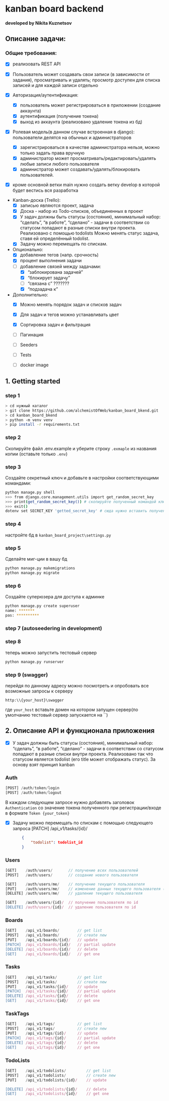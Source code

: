 # kanban board backend
#### developed by Nikita Kuznetsov

## Описание задачи:
### Общие требования: 

* [x] реализовать REST API

* [x] Пользователь может создавать свои записи (в зависимости от задания), просматривать и удалять; просмотр доступен для списка записей и для каждой записи отдельно

* [x] Авторизация/аутентификация: 
    * [x] пользователь может регистрироваться в приложении (создание аккаунта)
    * [x] аутентификация (получение токена)
    * [x] выход из аккаунта (реализовано удаление токена из бд)

* [x] Ролевая модель(в данном случае встроенная в django): пользователи делятся на обычных и администраторов 
    * [x] зарегистрироваться в качестве администратора нельзя, можно только задать права вручную
    * [x] администратор может просматривать/редактировать/удалять любые записи любого пользователя
    * [x] администратор может создавать/удалять/блокировать пользователей.

* [x] кроме основной ветки main нужно создать ветку develop в которой будет вестись вся разработка

* Kanban-доска (Trello):
    * [x] записью являются проект, задача
    * [x] Доска - набор из Todo-списков, объединенных в проект
    * [x] У задач должны быть статусы (состояния), минимальный набор: “сделать”, “в работе”, “сделано” - задачи в соответствии со статусом попадают в разные списки внутри проекта. Реализовано с помощью todolists Можно менять статус задача, ставя ей определённый todolist.
    * [x] Задачу можно перемещать по спискам.

* Опционально:
    * [x] добавление тегов (напр. срочность)
    * [x] процент выполнения задачи
    * [ ] добавление связей между задачами: 
        * [x] “заблокирована задачей”
        * [x] “блокирует задачу”
        * [ ] “связана с” ???????
        * [x] “подзадача к”

* Дополнительно:
    * [x] Можно менять порядок задач и списков задач
    * [x] Для задач и тегов можно устанавливать цвет
    * [x] Сортировка задач и фильтрация

    * [ ] Пагинация
    * [ ] Seeders
    * [ ] Tests
    * [ ] docker image
    

## 1. Getting started
### step 1
```bash
> cd нужный каталог
> git clone https://github.com/alchemistOfWeb/kanban_board_bkend.git
> cd kanban_board_bkend
> python -m venv venv
> pip install -r requirements.txt
```

### step 2
Скопируйте файл .env.example и уберите строку `.exmaple` из названия копии (оставьте только `.env`)

### step 3
Создайте секретный ключ и добавьте в настройки соответствующими командами:
```bash
python manage.py shell
>>> from django.core.management.utils import get_random_secret_key
>>> print(get_random_secret_key()) # скопируйте полученный командой ключ
>>> exit()
dotenv set SECRET_KEY 'getted_secret_key' # сюда нужно вставить полученный ключ
```

### step 4
настройте бд в `kanban_board_project\settings.py`

### step 5
Сделайте миг-ции в вашу бд
```bash
python manage.py makemigrations
python manage.py migrate
```

### step 6
Создайте суперюзера для доступа к админке
```bash
python manage.py create superuser
name: *******
pas: **********
```

### step 7 (autoseedering in development)



### step 8
теперь можно запустить тестовый сервер
```bash
python manage.py runserver
```

### step 9 (swagger)
перейдя по данному адресу можно посмотреть и опробовать все возможные запросы к серверу
```
http:\\{your_host}\swagger
```
где `your_host` вставьте домен на котором запущен сервер(по умолчанию тестовый сервер запускается на ``)

## 2. Описание API и функционала приложения


    
    
* [x] У задач должны быть статусы (состояния), минимальный набор: “сделать”, “в работе”, “сделано” - задачи в соответствии со статусом попадают в разные списки внутри проекта. 
Реализовано так что статусом является todolist (его title может отображать статус). За основу взят принцип kanban
    
    

### Auth 
```js
[POST] /auth/token/login
[POST] /auth/token/logout
```
В каждом следующем запросе нужно добавлять заголовок
`Authentication` со значение токена полученного при регистрации/входе в формате `Token {your_token}`

* [x] Задачу можно перемещать по спискам с помощью следующего запроса
    [PATCH]  /api_v1/tasks/{id}/ 
    ```json
        {
            "todolist": todolist_id
        }
    ```


### Users
```js
[GET]    /auth/users/       // получение всех пользователей
[POST]   /auth/users/       // создание нового пользователя

[GET]    /auth/users/me/    // получение текущего пользователя
[PUT]    /auth/users/me/    // изменение данных текущего пользователя (можно изменить только email)
[DELETE] /auth/users/me/    // удаление текущего пользователя

[GET]    /auth/users/{id}/  // получение пользователя по id
[DELETE] /auth/users/{id}/  // удаление пользователя по id
```

### Boards
```js
[GET]    /api_v1/boards/        // get list
[POST]   /api_v1/boards/        // create new
[PUT]    /api_v1/boards/{id}/   // update
[PATCH]  /api_v1/boards/{id}/   // partial update
[DELETE] /api_v1/boards/{id}/   // delete
[GET]    /api_v1/boards/{id}/   // get one
```

### Tasks
```js
[GET]    /api_v1/tasks/         // get list
[POST]   /api_v1/tasks/         // create new
[PUT]    /api_v1/tasks/{id}/    // update
[PATCH]  /api_v1/tasks/{id}/    // partial update
[DELETE] /api_v1/tasks/{id}/    // delete
[GET]    /api_v1/tasks/{id}/    // get one
```



### TaskTags
```js
[GET]    /api_v1/tags/          // get list
[POST]   /api_v1/tags/          // create new
[PUT]    /api_v1/tags/{id}/     // update
[PATCH]  /api_v1/tags/{id}/     // partial update
[DELETE] /api_v1/tags/{id}/     // delete
[GET]    /api_v1/tags/{id}/     // get one
```

### TodoLists
```js
[GET]    /api_v1/todolists/         // get list
[POST]   /api_v1/todolists/         // create new
[PUT]    /api_v1/todolists/{id}/    // update

[DELETE] /api_v1/todolists/{id}/    // delete
[GET]    /api_v1/todolists/{id}/    // get one
```